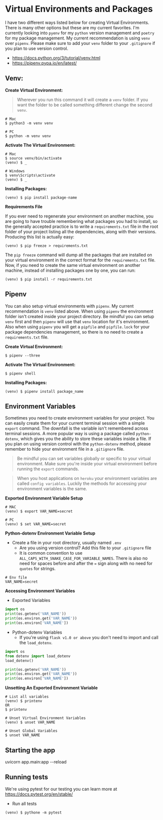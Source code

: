 # Virtual Environments and Packages

I have two different ways listed below for creating Virtual Environments.  There is many other options but these are my current favorites.  I'm currently looking into `pyenv` for my `python` version management and `poetry` for my package management.  My current recommendation is using `venv` over `pipenv`.  Please make sure to add your `venv` folder to your `.gitignore` if you plan to use version control.

- https://docs.python.org/3/tutorial/venv.html
- https://pipenv.pypa.io/en/latest/


## Venv:
**Create Virtual Environment:**
> Wherever you run this command it will create a `venv` folder.  If you want the folder to be called something different change the second `venv`.
```
# Mac
$ python3 -m venv venv

# PC
$ python -m venv venv
```


**Activate The Virtual Environment:**
```
# Mac
$ source venv/bin/activate
(venv) $ _

# Windows
$ venv\Scripts\activate
(venv) $ _
```


**Installing Packages:**
```
(venv) $ pip install package-name
```


**Requirements File**

If you ever need to regenerate your environment on another machine, you are going to have trouble remembering what packages you had to install, so the generally accepted practice is to write a `requirements.txt` file in the root folder of your project listing all the dependencies, along with their versions. Producing this list is actually easy:
```
(venv) $ pip freeze > requirements.txt
```

The `pip freeze` command will dump all the packages that are installed on your virtual environment in the correct format for the `requirements.txt` file. Now, if you need to create the same virtual environment on another machine, instead of installing packages one by one, you can run:
```
(venv) $ pip install -r requirements.txt
```


## Pipenv
You can also setup virtual environments with `pipenv`.  My current recommendation is `venv` listed above.  When using `pipenv` the environment folder isn't created inside your project directory.  Be mindful you can setup `venv` first and then `pipenv` will use that `venv` location for it's environment.  Also when using `pipenv` you will get a `pipfile` and `pipfile.lock` for your package dependencies management, so there is no need to create a `requirements.txt` file.

**Create Virtual Environment:**
```
$ pipenv --three
```

**Activate The Virtual Environment:**
```
$ pipenv shell
```

**Installing Packages:**
```
(venv) $ pipenv install package_name
```

## Environment Variables
Sometimes you need to create environment variables for your project.  You can easily create them for your current terminal session with a simple `export` command.  The downfall is the variable isn't remembered across terminal sessions.  A more popular way is using a package called `python-dotenv`, which gives you the ability to store these variables inside a file.  If you plan on using version control with the `python-dotenv` method, please remember to hide your environment file in a `.gitignore` file.

> Be mindful you can set variables globally or specific to your virtual environment.  Make sure you're inside your virtual environment before running the `export` commands.

> When you host applications on `heroku` your environment variables are called `config variables`.  Luckily the methods for accessing your environment variables is the same. 

**Exported Environment Variable Setup**
```
# MAC
(venv) $ export VAR_NAME=secret

# PC
(venv) $ set VAR_NAME=secret
```

**Python-dotenv Environment Variable Setup**
- Create a file in your root directory, usually named `.env`
  - Are you using version control?  Add this file to your `.gitignore` file
  - It is common convention to use `ALL_CAPS_WITH_SNAKE_CASE_FOR_VARIABLE_NAMES`.  There is also no need for spaces before and after the `=` sign along with no need for `quotes` for strings.
```
# Env file
VAR_NAME=secret
```

**Accessing Environment Variables**

- Exported Variables
```python
import os
print(os.getenv('VAR_NAME'))
print(os.environ.get('VAR_NAME'))
print(os.environ['VAR_NAME'])
```

- Python-dotenv Variables
  - If you're using `flask v1.0 or above` you don't need to import and call the `load_dotenv`.
```python
import os
from dotenv import load_dotenv
load_dotenv()

print(os.getenv('VAR_NAME'))
print(os.environ.get('VAR_NAME'))
print(os.environ['VAR_NAME'])
```

**Unsetting An Exported Environment Variable**
```
# List all variables
(venv) $ printenv
OR
$ printenv

# Unset Virtual Environment Variables
(venv) $ unset VAR_NAME

# Unset Global Variables
$ unset VAR_NAME
```

## Starting the app
  uvicorn app.main:app --reload


## Running tests
We're using pytest for our testing you can learn more at https://docs.pytest.org/en/stable/


- Run all tests
```
(venv) $ pythone -m pytest
```


